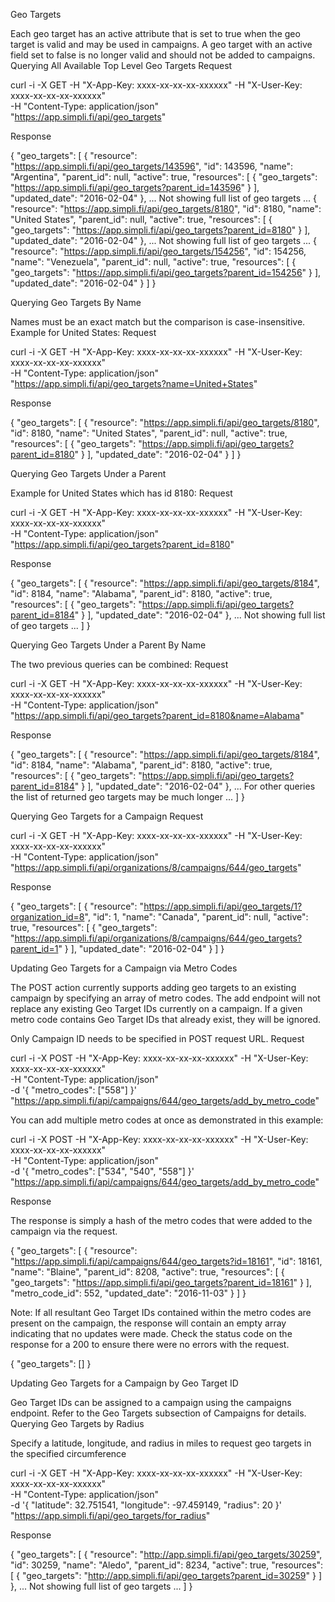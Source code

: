 Geo Targets

Each geo target has an active attribute that is set to true when the geo target is valid and may be used in campaigns. A geo target with an active field set to false is no longer valid and should not be added to campaigns.
Querying All Available Top Level Geo Targets
Request

curl -i -X GET -H "X-App-Key: xxxx-xx-xx-xx-xxxxxx" -H "X-User-Key: xxxx-xx-xx-xx-xxxxxx" \
  -H "Content-Type: application/json" \
  "https://app.simpli.fi/api/geo_targets"

Response

{
  "geo_targets": [
    {
      "resource": "https://app.simpli.fi/api/geo_targets/143596",
      "id": 143596,
      "name": "Argentina",
      "parent_id": null,
      "active": true,
      "resources": [
        {
          "geo_targets": "https://app.simpli.fi/api/geo_targets?parent_id=143596"
        }
      ],
      "updated_date": "2016-02-04"
    },
    ... Not showing full list of geo targets ...
    {
      "resource": "https://app.simpli.fi/api/geo_targets/8180",
      "id": 8180,
      "name": "United States",
      "parent_id": null,
      "active": true,
      "resources": [
        {
          "geo_targets": "https://app.simpli.fi/api/geo_targets?parent_id=8180"
        }
      ],
      "updated_date": "2016-02-04"
    },
    ... Not showing full list of geo targets ...
    {
      "resource": "https://app.simpli.fi/api/geo_targets/154256",
      "id": 154256,
      "name": "Venezuela",
      "parent_id": null,
      "active": true,
      "resources": [
        {
          "geo_targets": "https://app.simpli.fi/api/geo_targets?parent_id=154256"
        }
      ],
      "updated_date": "2016-02-04"
    }
  ]
}

Querying Geo Targets By Name

Names must be an exact match but the comparison is case-insensitive. Example for United States:
Request

curl -i -X GET -H "X-App-Key: xxxx-xx-xx-xx-xxxxxx" -H "X-User-Key: xxxx-xx-xx-xx-xxxxxx" \
  -H "Content-Type: application/json" \
  "https://app.simpli.fi/api/geo_targets?name=United+States"

Response

{
  "geo_targets": [
    {
      "resource": "https://app.simpli.fi/api/geo_targets/8180",
      "id": 8180,
      "name": "United States",
      "parent_id": null,
      "active": true,
      "resources": [
        {
          "geo_targets": "https://app.simpli.fi/api/geo_targets?parent_id=8180"
        }
      ],
      "updated_date": "2016-02-04"
    }
  ]
}

Querying Geo Targets Under a Parent

Example for United States which has id 8180:
Request

curl -i -X GET -H "X-App-Key: xxxx-xx-xx-xx-xxxxxx" -H "X-User-Key: xxxx-xx-xx-xx-xxxxxx" \
  -H "Content-Type: application/json" \
  "https://app.simpli.fi/api/geo_targets?parent_id=8180"

Response

{
  "geo_targets": [
    {
      "resource": "https://app.simpli.fi/api/geo_targets/8184",
      "id": 8184,
      "name": "Alabama",
      "parent_id": 8180,
      "active": true,
      "resources": [
        {
          "geo_targets": "https://app.simpli.fi/api/geo_targets?parent_id=8184"
        }
      ],
      "updated_date": "2016-02-04"
    },
    ... Not showing full list of geo targets ...
  ]
}

Querying Geo Targets Under a Parent By Name

The two previous queries can be combined:
Request

curl -i -X GET -H "X-App-Key: xxxx-xx-xx-xx-xxxxxx" -H "X-User-Key: xxxx-xx-xx-xx-xxxxxx" \
  -H "Content-Type: application/json" \
  "https://app.simpli.fi/api/geo_targets?parent_id=8180&name=Alabama"

Response

{
  "geo_targets": [
    {
      "resource": "https://app.simpli.fi/api/geo_targets/8184",
      "id": 8184,
      "name": "Alabama",
      "parent_id": 8180,
      "active": true,
      "resources": [
        {
          "geo_targets": "https://app.simpli.fi/api/geo_targets?parent_id=8184"
        }
      ],
      "updated_date": "2016-02-04"
    },
    ... For other queries the list of returned geo targets may be much longer ...
  ]
}

Querying Geo Targets for a Campaign
Request

curl -i -X GET -H "X-App-Key: xxxx-xx-xx-xx-xxxxxx" -H "X-User-Key: xxxx-xx-xx-xx-xxxxxx" \
  -H "Content-Type: application/json" \
  "https://app.simpli.fi/api/organizations/8/campaigns/644/geo_targets"

Response

{
  "geo_targets": [
    {
      "resource": "https://app.simpli.fi/api/geo_targets/1?organization_id=8",
      "id": 1,
      "name": "Canada",
      "parent_id": null,
      "active": true,
      "resources": [
        {
          "geo_targets": "https://app.simpli.fi/api/organizations/8/campaigns/644/geo_targets?parent_id=1"
        }
      ],
      "updated_date": "2016-02-04"
    }
  ]
}

Updating Geo Targets for a Campaign via Metro Codes

The POST action currently supports adding geo targets to an existing campaign by specifying an array of metro codes. The add endpoint will not replace any existing Geo Target IDs currently on a campaign. If a given metro code contains Geo Target IDs that already exist, they will be ignored.

Only Campaign ID needs to be specified in POST request URL.
Request

curl -i -X POST -H "X-App-Key: xxxx-xx-xx-xx-xxxxxx" -H "X-User-Key: xxxx-xx-xx-xx-xxxxxx" \
  -H "Content-Type: application/json" \
  -d '{
        "metro_codes": ["558"]
      }' \
  "https://app.simpli.fi/api/campaigns/644/geo_targets/add_by_metro_code"

You can add multiple metro codes at once as demonstrated in this example:

curl -i -X POST -H "X-App-Key: xxxx-xx-xx-xx-xxxxxx" -H "X-User-Key: xxxx-xx-xx-xx-xxxxxx" \
  -H "Content-Type: application/json" \
  -d '{
        "metro_codes": ["534", "540", "558"]
      }' \
  "https://app.simpli.fi/api/campaigns/644/geo_targets/add_by_metro_code"

Response

The response is simply a hash of the metro codes that were added to the campaign via the request.

{
  "geo_targets": [
    {
      "resource": "https://app.simpli.fi/api/campaigns/644/geo_targets?id=18161",
      "id": 18161,
      "name": "Blaine",
      "parent_id": 8208,
      "active": true,
      "resources": [
        {
          "geo_targets": "https://app.simpli.fi/api/geo_targets?parent_id=18161"
        }
      ],
      "metro_code_id": 552,
      "updated_date": "2016-11-03"
    }
  ]
}

Note: If all resultant Geo Target IDs contained within the metro codes are present on the campaign, the response will contain an empty array indicating that no updates were made. Check the status code on the response for a 200 to ensure there were no errors with the request.

{
  "geo_targets": []
}

Updating Geo Targets for a Campaign by Geo Target ID

Geo Target IDs can be assigned to a campaign using the campaigns endpoint. Refer to the Geo Targets subsection of Campaigns for details.
Querying Geo Targets by Radius

Specify a latitude, longitude, and radius in miles to request geo targets in the specified circumference

curl -i -X GET -H "X-App-Key: xxxx-xx-xx-xx-xxxxxx" -H "X-User-Key: xxxx-xx-xx-xx-xxxxxx" \
  -H "Content-Type: application/json" \
  -d '{
        "latitude": 32.751541,
        "longitude": -97.459149,
        "radius": 20
      }' \
  "https://app.simpli.fi/api/geo_targets/for_radius"

Response

{
  "geo_targets": [
    {
      "resource": "http://app.simpli.fi/api/geo_targets/30259",
      "id": 30259,
      "name": "Aledo",
      "parent_id": 8234,
      "active": true,
      "resources": [
        {
          "geo_targets": "http://app.simpli.fi/api/geo_targets?parent_id=30259"
        }
      ]
    },
    ... Not showing full list of geo targets ...
  ]
}

